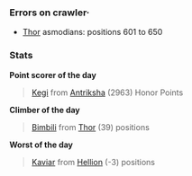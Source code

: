 ### Errors on crawler·
- [Thor](/#/ranking/Thor) asmodians: positions 601 to 650


### Stats

**Point scorer of the day**
>[Kegi](/#/character/Antriksha/573415) from [Antriksha](/#/ranking/Antriksha)  (2963) Honor Points


**Climber of the day**
>[Bimbili](/#/character/Thor/1852073) from [Thor](/#/ranking/Thor)  (39) positions


**Worst of the day**
>[Kaviar](/#/character/Hellion/170300) from [Hellion](/#/ranking/Hellion)  (-3) positions


